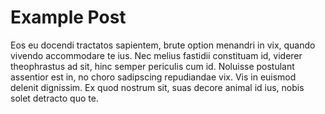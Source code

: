 # Example Post
Eos eu docendi tractatos sapientem, brute option menandri in vix, quando vivendo accommodare te ius.
Nec melius fastidii constituam id, viderer theophrastus ad sit, hinc semper periculis cum id.
Noluisse postulant assentior est in,
no choro sadipscing repudiandae vix.
Vis in euismod delenit dignissim.
Ex quod nostrum sit, suas decore animal id ius, nobis solet detracto quo te.
